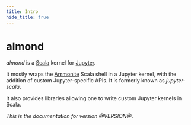 ```yaml
---
title: Intro
hide_title: true
---
```


# almond

*almond* is a [Scala](https://scala-lang.org) kernel for [Jupyter](https://jupyter.org).

It mostly wraps the [Ammonite](http://ammonite.io) Scala shell in a Jupyter kernel,
with the addition of custom Jupyter-specific APIs. It is formerly known as
*jupyter-scala*.

It also provides libraries allowing one to write custom Jupyter kernels
in Scala.

*This is the documentation for version @VERSION@*.

